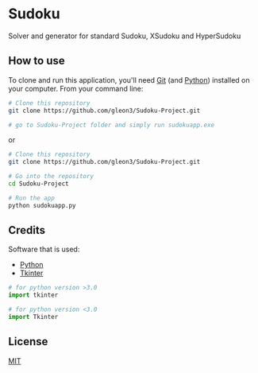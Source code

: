 # Sudoku

Solver and generator for standard Sudoku, XSudoku and HyperSudoku

## How to use

To clone and run this application, you'll need [Git](https://git-scm.com/) (and [Python](https://www.python.org/)) installed on your computer. From your command line:

```bash
# Clone this repository
git clone https://github.com/gleon3/Sudoku-Project.git

# go to Sudoku-Project folder and simply run sudokuapp.exe
```
or
```bash
# Clone this repository
git clone https://github.com/gleon3/Sudoku-Project.git

# Go into the repository
cd Sudoku-Project

# Run the app
python sudokuapp.py
```

## Credits

Software that is used:

* [Python](https://www.python.org/)
* [Tkinter](https://wiki.python.org/moin/TkInter)

```python
# for python version >3.0
import tkinter

# for python version <3.0
import Tkinter
```

## License
[MIT](https://choosealicense.com/licenses/mit/)
